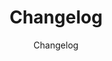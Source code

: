 ---
title: "Changelog"
description: "Conversations with open source leaders about software development and the people who make it."
topic: "Developer Podcasts"
category: podcast
author: "Changelog"
url: "https://changelog.com/podcast"
tags: ["open-source", "interviews", "software-development", "leadership"]
difficulty: intermediate
format: podcast
estimatedTime: "60 minutes"
license: "Creative Commons"
isFree: true
isOpenSource: false
publishedAt: 2025-10-16
featured: false
---